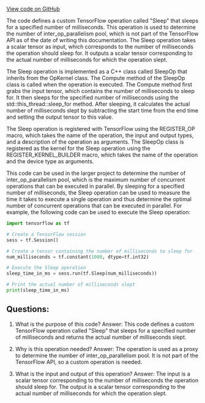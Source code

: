 [View code on GitHub](https://github.com/misbahsy/the-algorithm/twml/libtwml/src/ops/sleep_op.cpp)

The code defines a custom TensorFlow operation called "Sleep" that sleeps for a specified number of milliseconds. This operation is used to determine the number of inter_op_parallelism pool, which is not part of the TensorFlow API as of the date of writing this documentation. The Sleep operation takes a scalar tensor as input, which corresponds to the number of milliseconds the operation should sleep for. It outputs a scalar tensor corresponding to the actual number of milliseconds for which the operation slept.

The Sleep operation is implemented as a C++ class called SleepOp that inherits from the OpKernel class. The Compute method of the SleepOp class is called when the operation is executed. The Compute method first grabs the input tensor, which contains the number of milliseconds to sleep for. It then sleeps for the specified number of milliseconds using the std::this_thread::sleep_for method. After sleeping, it calculates the actual number of milliseconds slept by subtracting the start time from the end time and setting the output tensor to this value.

The Sleep operation is registered with TensorFlow using the REGISTER_OP macro, which takes the name of the operation, the input and output types, and a description of the operation as arguments. The SleepOp class is registered as the kernel for the Sleep operation using the REGISTER_KERNEL_BUILDER macro, which takes the name of the operation and the device type as arguments.

This code can be used in the larger project to determine the number of inter_op_parallelism pool, which is the maximum number of concurrent operations that can be executed in parallel. By sleeping for a specified number of milliseconds, the Sleep operation can be used to measure the time it takes to execute a single operation and thus determine the optimal number of concurrent operations that can be executed in parallel. For example, the following code can be used to execute the Sleep operation:

```python
import tensorflow as tf

# Create a TensorFlow session
sess = tf.Session()

# Create a tensor containing the number of milliseconds to sleep for
num_milliseconds = tf.constant(1000, dtype=tf.int32)

# Execute the Sleep operation
sleep_time_in_ms = sess.run(tf.Sleep(num_milliseconds))

# Print the actual number of milliseconds slept
print(sleep_time_in_ms)
```
## Questions: 
 1. What is the purpose of this code?
Answer: This code defines a custom TensorFlow operation called "Sleep" that sleeps for a specified number of milliseconds and returns the actual number of milliseconds slept.

2. Why is this operation needed?
Answer: The operation is used as a proxy to determine the number of inter_op_parallelism pool. It is not part of the TensorFlow API, so a custom operation is needed.

3. What is the input and output of this operation?
Answer: The input is a scalar tensor corresponding to the number of milliseconds the operation should sleep for. The output is a scalar tensor corresponding to the actual number of milliseconds for which the operation slept.